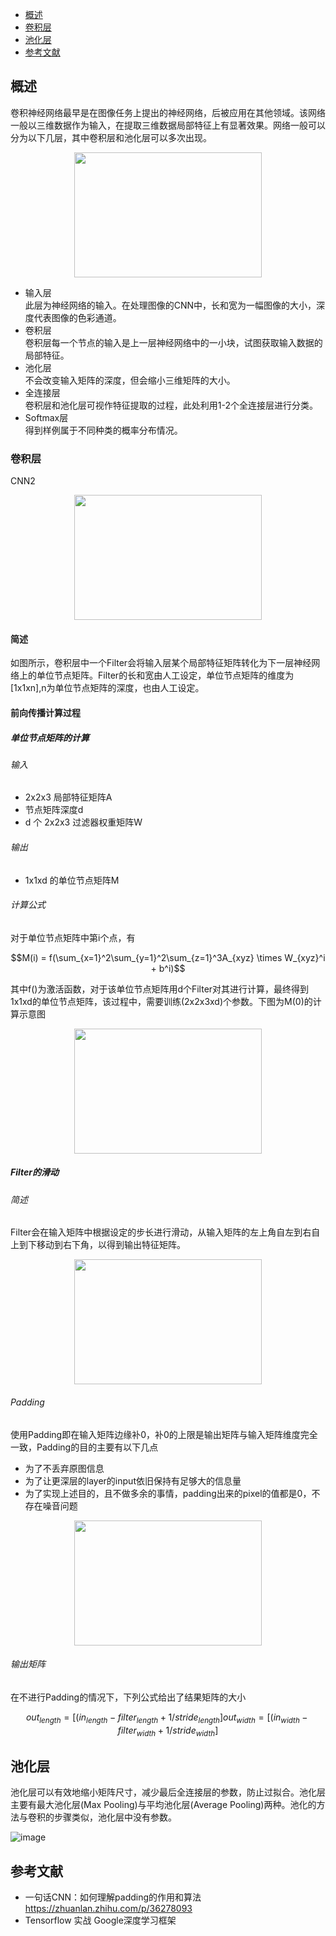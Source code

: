 <!-- GFM-TOC -->
* [概述](#概述)
* [卷积层](#卷积层)
* [池化层](#池化层)
* [参考文献](#参考文献)
<!-- GFM-TOC -->

## 概述

卷积神经网络最早是在图像任务上提出的神经网络，后被应用在其他领域。该网络一般以三维数据作为输入，在提取三维数据局部特征上有显著效果。网络一般可以分为以下几层，其中卷积层和池化层可以多次出现。

<center><img width = '300' height ='200' src ="https://img-blog.csdn.net/20160404000501632"/></center>

- 输入层<br>
此层为神经网络的输入。在处理图像的CNN中，长和宽为一幅图像的大小，深度代表图像的色彩通道。
- 卷积层<br>
卷积层每一个节点的输入是上一层神经网络中的一小块，试图获取输入数据的局部特征。
- 池化层<br>
不会改变输入矩阵的深度，但会缩小三维矩阵的大小。
- 全连接层<br>
卷积层和池化层可视作特征提取的过程，此处利用1-2个全连接层进行分类。
- Softmax层<br>
得到样例属于不同种类的概率分布情况。

### 卷积层

CNN2

<center><img width = '300' height ='200' src ="https://img-blog.csdn.net/20160404000501632"/></center>

#### 简述

如图所示，卷积层中一个Filter会将输入层某个局部特征矩阵转化为下一层神经网络上的单位节点矩阵。Filter的长和宽由人工设定，单位节点矩阵的维度为[1x1xn],n为单位节点矩阵的深度，也由人工设定。

#### 前向传播计算过程

##### 单位节点矩阵的计算 

###### 输入
- 2x2x3 局部特征矩阵A
- 节点矩阵深度d
- d 个 2x2x3 过滤器权重矩阵W

###### 输出
- 1x1xd 的单位节点矩阵M

###### 计算公式

对于单位节点矩阵中第i个点，有


```math
M(i) = f(\sum_{x=1}^2\sum_{y=1}^2\sum_{z=1}^3A_{xyz} \times W_{xyz}^i + b^i)
```

其中f()为激活函数，对于该单位节点矩阵用d个Filter对其进行计算，最终得到1x1xd的单位节点矩阵，该过程中，需要训练(2x2x3xd)个参数。下图为M(0)的计算示意图

<center><img width = '300' height ='200' src ="https://img-blog.csdn.net/20160404000501632"/></center>

##### Filter的滑动

###### 简述

Filter会在输入矩阵中根据设定的步长进行滑动，从输入矩阵的左上角自左到右自上到下移动到右下角，以得到输出特征矩阵。

<center><img width = '300' height ='200' src ="https://img-blog.csdn.net/20160404000501632"/></center>

###### Padding

使用Padding即在输入矩阵边缘补0，补0的上限是输出矩阵与输入矩阵维度完全一致，Padding的目的主要有以下几点

- 为了不丢弃原图信息
- 为了让更深层的layer的input依旧保持有足够大的信息量
- 为了实现上述目的，且不做多余的事情，padding出来的pixel的值都是0，不存在噪音问题


<center><img width = '300' height ='200' src ="https://img-blog.csdn.net/20160404000501632"/></center>

###### 输出矩阵

在不进行Padding的情况下，下列公式给出了结果矩阵的大小


```math
out_{length} = [(in_{length}-filter_{length} + 1 / stride_{length}]

out_{width} = [(in_{width}-filter_{width} + 1 / stride_{width}]
```

## 池化层

池化层可以有效地缩小矩阵尺寸，减少最后全连接层的参数，防止过拟合。池化层主要有最大池化层(Max Pooling)与平均池化层(Average Pooling)两种。池化的方法与卷积的步骤类似，池化层中没有参数。

![image](314A0EBA6EBE452D8D1CED9466A9A023)



## 参考文献
- 一句话CNN：如何理解padding的作用和算法 https://zhuanlan.zhihu.com/p/36278093
- Tensorflow 实战 Google深度学习框架
